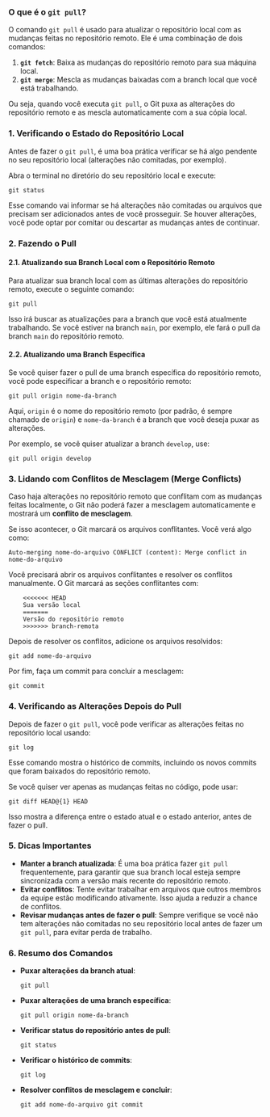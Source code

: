 ### **O que é o `git pull`?**

O comando `git pull` é usado para atualizar o repositório local com as mudanças feitas no repositório remoto. Ele é uma combinação de dois comandos:

1. **`git fetch`**: Baixa as mudanças do repositório remoto para sua máquina local.
2. **`git merge`**: Mescla as mudanças baixadas com a branch local que você está trabalhando.

Ou seja, quando você executa `git pull`, o Git puxa as alterações do repositório remoto e as mescla automaticamente com a sua cópia local.

### **1. Verificando o Estado do Repositório Local**

Antes de fazer o `git pull`, é uma boa prática verificar se há algo pendente no seu repositório local (alterações não comitadas, por exemplo).

Abra o terminal no diretório do seu repositório local e execute:

`git status`

Esse comando vai informar se há alterações não comitadas ou arquivos que precisam ser adicionados antes de você prosseguir. Se houver alterações, você pode optar por comitar ou descartar as mudanças antes de continuar.

### **2. Fazendo o Pull**

#### **2.1. Atualizando sua Branch Local com o Repositório Remoto**

Para atualizar sua branch local com as últimas alterações do repositório remoto, execute o seguinte comando:

`git pull`

Isso irá buscar as atualizações para a branch que você está atualmente trabalhando. Se você estiver na branch `main`, por exemplo, ele fará o pull da branch `main` do repositório remoto.

#### **2.2. Atualizando uma Branch Específica**

Se você quiser fazer o pull de uma branch específica do repositório remoto, você pode especificar a branch e o repositório remoto:

`git pull origin nome-da-branch`

Aqui, `origin` é o nome do repositório remoto (por padrão, é sempre chamado de `origin`) e `nome-da-branch` é a branch que você deseja puxar as alterações.

Por exemplo, se você quiser atualizar a branch `develop`, use:

`git pull origin develop`

### **3. Lidando com Conflitos de Mesclagem (Merge Conflicts)**

Caso haja alterações no repositório remoto que conflitam com as mudanças feitas localmente, o Git não poderá fazer a mesclagem automaticamente e mostrará um **conflito de mesclagem**.

Se isso acontecer, o Git marcará os arquivos conflitantes. Você verá algo como:

`Auto-merging nome-do-arquivo CONFLICT (content): Merge conflict in nome-do-arquivo`

Você precisará abrir os arquivos conflitantes e resolver os conflitos manualmente. O Git marcará as seções conflitantes com:

```
	<<<<<<< HEAD
	Sua versão local
	=======
	Versão do repositório remoto
	>>>>>>> branch-remota
```

Depois de resolver os conflitos, adicione os arquivos resolvidos:

`git add nome-do-arquivo`

Por fim, faça um commit para concluir a mesclagem:

`git commit`

### **4. Verificando as Alterações Depois do Pull**

Depois de fazer o `git pull`, você pode verificar as alterações feitas no repositório local usando:

`git log`

Esse comando mostra o histórico de commits, incluindo os novos commits que foram baixados do repositório remoto.

Se você quiser ver apenas as mudanças feitas no código, pode usar:

`git diff HEAD@{1} HEAD`

Isso mostra a diferença entre o estado atual e o estado anterior, antes de fazer o pull.

### **5. Dicas Importantes**

- **Manter a branch atualizada**: É uma boa prática fazer `git pull` frequentemente, para garantir que sua branch local esteja sempre sincronizada com a versão mais recente do repositório remoto.
- **Evitar conflitos**: Tente evitar trabalhar em arquivos que outros membros da equipe estão modificando ativamente. Isso ajuda a reduzir a chance de conflitos.
- **Revisar mudanças antes de fazer o pull**: Sempre verifique se você não tem alterações não comitadas no seu repositório local antes de fazer um `git pull`, para evitar perda de trabalho.

### **6. Resumo dos Comandos**

- **Puxar alterações da branch atual**:
    
    `git pull`
    
- **Puxar alterações de uma branch específica**:
    
    `git pull origin nome-da-branch`
    
- **Verificar status do repositório antes de pull**:
    
    `git status`
    
- **Verificar o histórico de commits**:
    
    `git log`
    
- **Resolver conflitos de mesclagem e concluir**:
	
    `git add nome-do-arquivo git commit`
